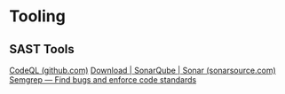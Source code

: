 # Tooling
## SAST Tools
[CodeQL (github.com)](https://codeql.github.com/)
[Download | SonarQube | Sonar (sonarsource.com)](https://www.sonarsource.com/products/sonarqube/downloads/)
[Semgrep — Find bugs and enforce code standards](https://semgrep.dev/)